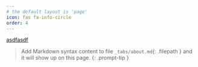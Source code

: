 ```yaml
---
# the default layout is 'page'
icon: fas fa-info-circle
order: 4
---
```


[asdfasdf](https://trulyeven.github.io/posts/portfolio/)

> Add Markdown syntax content to file `_tabs/about.md`{: .filepath } and it will show up on this page.
{: .prompt-tip }

